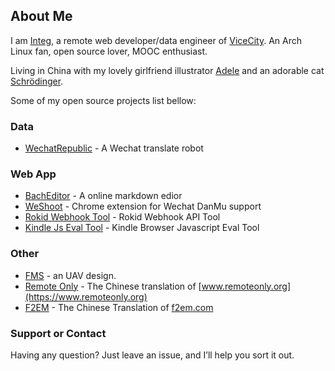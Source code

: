 ## About Me

I am [Integ](https://github.com/Integ), a remote web developer/data engineer of [ViceCity](http://vice.city).
An Arch Linux fan, open source lover, MOOC enthusiast.

Living in China with my lovely girlfriend illustrator [Adele](https://adede.ml) and an adorable cat [Schrödinger](https://photos.app.goo.gl/PA9k623hd6V7oSvd7).

Some of my open source projects list bellow:

### Data

- [WechatRepublic](https://github.com/ChillingEffect/wechat-republic) - A Wechat translate robot

### Web App

- [BachEditor](https://integ.ml/BachEditor) - A online markdown edior
- [WeShoot](https://github.com/Integ/WeShoot) - Chrome extension for Wechat DanMu support
- [Rokid Webhook Tool](https://integ.ml/rokid) - Rokid Webhook API Tool
- [Kindle Js Eval Tool](https://integ.ml/kindle) - Kindle Browser Javascript Eval Tool

### Other

- [FMS](https://github.com/integ/FMS) - an UAV design.
- [Remote Only](https://integ.ml/remoteonly) - The Chinese translation of [www.remoteonly.org](https://www.remoteonly.org)
- [F2EM](https://integ.ml/f2em) - The Chinese Translation of [f2em.com](https://f2em.com)

### Support or Contact

Having any question? Just leave an issue, and I’ll help you sort it out.
